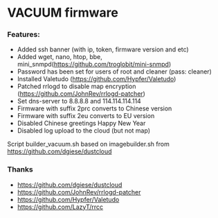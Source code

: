 # VACUUM firmware

### Features:
* Added ssh banner (with ip, token, firmware version and etc)
* Added wget, nano, htop, bbe, mini_snmpd(https://github.com/troglobit/mini-snmpd)
* Password has been set for users of root and cleaner (pass: cleaner)
* Installed Valetudo (https://github.com/Hypfer/Valetudo)
* Patched rrlogd to disable map encryption (https://github.com/JohnRev/rrlogd-patcher)
* Set dns-server to 8.8.8.8 and 114.114.114.114
* Firmware with suffix 2prc converts to Chinese version
* Firmware with suffix 2eu  converts to EU version
* Disabled Chinese greetings Happy New Year
* Disabled log upload to the cloud (but not map)

Script builder_vacuum.sh based on imagebuilder.sh from https://github.com/dgiese/dustcloud

### Thanks
* https://github.com/dgiese/dustcloud
* https://github.com/JohnRev/rrlogd-patcher
* https://github.com/Hypfer/Valetudo
* https://github.com/LazyT/rrcc
